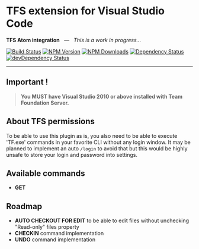 # TFS extension for Visual Studio Code
**TFS Atom integration** _&nbsp; ― &nbsp; This is a work in progress..._

[![Build Status](https://travis-ci.org/ivangabriele/vscode-tfs.svg?branch=master)](https://travis-ci.org/ivangabriele/vscode-tfs)
[![NPM Version](https://img.shields.io/npm/v/vscode-tfs.svg?style=flat)](https://www.npmjs.org/package/vscode-tfs)
[![NPM Downloads](https://img.shields.io/npm/dm/vscode-tfs.svg?style=flat)](https://www.npmjs.org/package/vscode-tfs)
[![Dependency Status](https://david-dm.org/ivangabriele/vscode-tfs.svg)](https://david-dm.org/ivangabriele/vscode-tfs)
[![devDependency Status](https://david-dm.org/ivangabriele/vscode-tfs/dev-status.svg)](https://david-dm.org/ivangabriele/vscode-tfs#info=devDependencies)

---

## Important !

> **You MUST have Visual Studio 2010 or above installed with Team Foundation Server.**

## About TFS permissions

To be able to use this plugin as is, you also need to be able to execute 'TF.exe' commands in your favorite CLI without any login window. It may be planned to implement an auto `/login` to avoid that but this would be highly unsafe to store your login and password into settings.

## Available commands

- **GET**

## Roadmap

- **AUTO CHECKOUT FOR EDIT** to be able to edit files without unchecking "Read-only" files property
- **CHECKIN** command implementation
- **UNDO** command implementation
